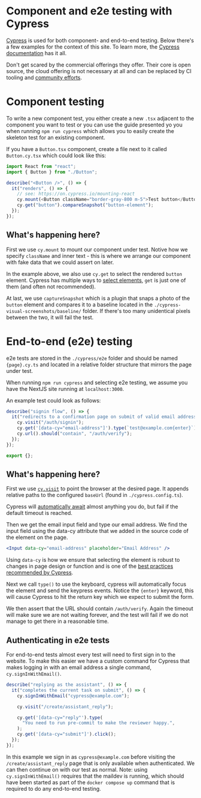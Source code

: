 # Component and e2e testing with Cypress

[Cypress](https://www.cypress.io/) is used for both component- and end-to-end
testing. Below there's a few examples for the context of this site. To learn
more, the
[Cypress documentation](https://docs.cypress.io/guides/getting-started/opening-the-app)
has it all.

Don't get scared by the commercial offerings they offer. Their core is open
source, the cloud offering is not necessary at all and can be replaced by CI
tooling and [community efforts](https://sorry-cypress.dev/).

# Component testing

To write a new component test, you either create a new `.tsx` adjacent to the
component you want to test or you can use the guide presented yo you when
running `npm run cypress` which allows you to easily create the skeleton test
for an existing component.

If you have a `Button.tsx` component, create a file next to it called
`Button.cy.tsx` which could look like this:

```typescript
import React from "react";
import { Button } from "./Button";

describe("<Button />", () => {
  it("renders", () => {
    // see: https://on.cypress.io/mounting-react
    cy.mount(<Button className="border-gray-800 m-5">Test button</Button>);
    cy.get("button").compareSnapshot("button-element");
  });
});
```

## What's happening here?

First we use `cy.mount` to mount our component under test. Notive how we specify
`className` and inner text - this is where we arrange our component with fake
data that we could assert on later.

In the example above, we also use `cy.get` to select the rendered `button`
element. Cypress has multiple ways to
[select elements](https://docs.cypress.io/guides/references/best-practices),
`get` is just one of them (and often not recommended).

At last, we use `captureSnapshot` which is a plugin that snaps a photo of the
`button` element and compares it to a baseline located in the
`./cypress-visual-screenshots/baseline/` folder. If there's too many unidentical
pixels between the two, it will fail the test.

# End-to-end (e2e) testing

e2e tests are stored in the `./cypress/e2e` folder and should be named
`{page}.cy.ts` and located in a relative folder structure that mirrors the page
under test.

When running `npm run cypress` and selecting e2e testing, we assume you have the
NextJS site running at `localhost:3000`.

An example test could look as follows:

```typescript
describe("signin flow", () => {
  it("redirects to a confirmation page on submit of valid email address", () => {
    cy.visit("/auth/signin");
    cy.get('[data-cy="email-address"]').type(`test@example.com{enter}`);
    cy.url().should("contain", "/auth/verify");
  });
});

export {};
```

## What's happening here?

First we use [`cy.visit`](https://docs.cypress.io/api/commands/visit) to point
the browser at the desired page. It appends relative paths to the configured
`baseUrl` (found in `./cypress.config.ts`).

Cypress will
[automatically await](https://docs.cypress.io/guides/core-concepts/introduction-to-cypress#Timeouts)
almost anything you do, but fail if the default timeout is reached.

Then we get the email input field and type our email address. We find the input
field using the data-cy attribute that we added in the source code of the
element on the page.

```jsx
<Input data-cy="email-address" placeholder="Email Address" />
```

Using `data-cy` is how we ensure that selecting the element is robust to changes
in page design or function and is one of the
[best practices recommended by Cypress](https://docs.cypress.io/guides/references/best-practices#Selecting-Elements).

Next we call `type()` to use the keyboard, cypress will automatically focus the
element and send the keypress events. Notice the `{enter}` keyword, this will
cause Cypress to hit the return key which we expect to submit the form.

We then assert that the URL should contain `/auth/verify`. Again the timeout
will make sure we are not waiting forever, and the test will fail if we do not
manage to get there in a reasonable time.

## Authenticating in e2e tests

For end-to-end tests almost every test will need to first sign in to the
website. To make this easier we have a custom command for Cypress that makes
logging in with an email address a single command, `cy.signInWithEmail()`.

```typescript
describe("replying as the assistant", () => {
  it("completes the current task on submit", () => {
    cy.signInWithEmail("cypress@example.com");

    cy.visit("/create/assistant_reply");

    cy.get('[data-cy="reply"').type(
      "You need to run pre-commit to make the reviewer happy.",
    );
    cy.get('[data-cy="submit"]').click();
  });
});
```

In this example we sign in as `cypress@example.com` before visiting the
`/create/assistant_reply` page that is only available when authenticated. We can
then continue on with our test as normal. Note: using `cy.signInWithEmail()`
requires that the maildev is running, which should have been started as part of
the `docker compose up` command that is required to do any end-to-end testing.
